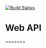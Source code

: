 [![Build Status](https://travis-ci.org/interactive-events/web-api.svg?branch=master)](https://travis-ci.org/interactive-events/web-api)
# Web API
=======
